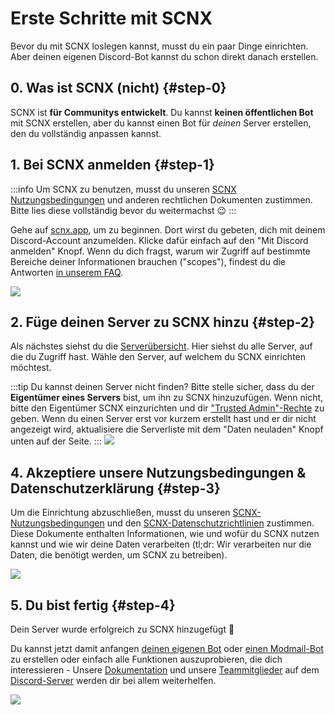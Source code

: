 # Erste Schritte mit SCNX

Bevor du mit SCNX loslegen kannst, musst du ein paar Dinge einrichten. Aber deinen eigenen Discord-Bot kannst du schon direkt danach erstellen.

## 0. Was ist SCNX (nicht) {#step-0}

SCNX ist **für Communitys entwickelt**. Du kannst __**keinen öffentlichen Bot**__ mit SCNX erstellen, aber du kannst einen Bot für
*deinen* Server erstellen, den du vollständig anpassen kannst.

## 1. Bei SCNX anmelden {#step-1}

:::info
Um SCNX zu benutzen, musst du unseren [SCNX Nutzungsbedingungen](https://sc-net.work/scnx-tos) und anderen rechtlichen Dokumenten zustimmen. Bitte
lies diese vollständig bevor du weitermachst :wink:
:::

Gehe auf [scnx.app](https://scnx.app/de), um zu beginnen. Dort wirst du gebeten, dich mit deinem Discord-Account anzumelden. Klicke dafür einfach auf
den "Mit Discord anmelden" Knopf. Wenn du dich fragst, warum wir Zugriff auf bestimmte Bereiche deiner Informationen brauchen
("scopes"), findest du die Antworten [in unserem FAQ](/docs/scnx/account-and-billing/faq#discord-access).

![](@site/docs/assets/setup/setup-1.png)

## 2. Füge deinen Server zu SCNX hinzu {#step-2}

Als nächstes siehst du die [Serverübersicht](https://scnx.app/de/user/guilds). Hier siehst du alle Server, auf die du Zugriff hast.
Wähle den Server, auf welchem du SCNX einrichten möchtest.

:::tip Du kannst deinen Server nicht finden?
Bitte stelle sicher, dass du der **Eigentümer eines Servers** bist, um ihn zu SCNX hinzuzufügen. Wenn nicht, bitte den Eigentümer SCNX einzurichten
und dir ["Trusted Admin"-Rechte](/docs/scnx/guilds/trusted-admins) zu geben. Wenn du einen Server erst vor kurzem erstellt hast und er dir nicht angezeigt wird,
aktualisiere die Serverliste mit dem "Daten neuladen" Knopf unten auf der Seite.
:::
![](@site/docs/assets/setup/setup-2.png)

## 4. Akzeptiere unsere Nutzungsbedingungen & Datenschutzerklärung {#step-3}

Um die Einrichtung abzuschließen, musst du unseren [SCNX-Nutzungsbedingungen](https://sc-net.work/scnx-tos)
und den [SCNX-Datenschutzrichtlinien](https://sc-net.work/scnx-privacy) zustimmen. Diese Dokumente enthalten Informationen, wie und wofür du SCNX nutzen kannst
und wie wir deine Daten verarbeiten (tl;dr: Wir verarbeiten nur die Daten, die benötigt werden, um SCNX zu betreiben).

![](@site/docs/assets/setup/setup-4.png)

## 5. Du bist fertig {#step-4}

Dein Server wurde erfolgreich zu SCNX hinzugefügt :tada:

Du kannst jetzt damit anfangen [deinen eigenen Bot](/docs/custom-bot) oder [einen Modmail-Bot](/docs/modmail) zu erstellen oder einfach alle Funktionen auszuprobieren, die dich interessieren -
Unsere [Dokumentation](/) und unsere [Teammitglieder](https://scnx.app/help) auf dem [Discord-Server](https://sc-net.work/dc) werden dir bei allem weiterhelfen.

![](@site/docs/assets/setup/setup-5.png)